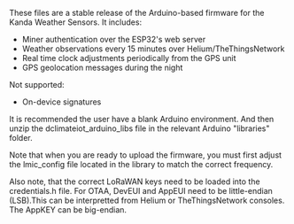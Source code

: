 These files are a stable release of the Arduino-based firmware for the Kanda Weather Sensors. It includes:

- Miner authentication over the ESP32's web server
- Weather observations every 15 minutes over Helium/TheThingsNetwork
- Real time clock adjustments periodically from the GPS unit
- GPS geolocation messages during the night

Not supported:

- On-device signatures

It is recommended the user have a blank Arduino environment. And then unzip the dclimateiot_arduino_libs file in the relevant Arduino "libraries" folder.

Note that when you are ready to upload the firmware, you must first adjust the lmic_config file located in the library to match the correct frequency. 

Also note, that the correct LoRaWAN keys need to be loaded into the credentials.h file. For OTAA, DevEUI and AppEUI need to be little-endian (LSB).This can be interpretted from Helium or TheThingsNetwork consoles. The AppKEY can be big-endian. 

